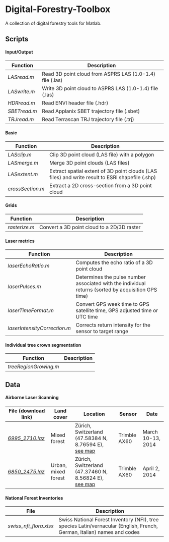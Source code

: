 # Digital-Forestry-Toolbox
A collection of digital forestry tools for Matlab.


## Scripts

#### Input/Output

| Function        | Description                                                       | 
| --------------- | ----------------------------------------------------------------- | 
| *LASread.m*     | Read 3D point cloud from ASPRS LAS (1.0-1.4) file (.las)          | 
| *LASwrite.m*    | Write 3D point cloud to ASPRS LAS (1.0-1.4) file (.las)           | 
| *HDRread.m*     | Read ENVI header file (.hdr)                                      | 
| *SBETread.m*    | Read Applanix SBET trajectory file (.sbet)                        | 
| *TRJread.m*     | Read Terrascan TRJ trajectory file (.trj)                         | 

#### Basic

| Function         | Description                                                       | 
| ---------------- | ----------------------------------------------------------------- | 
| *LASclip.m*      | Clip 3D point cloud (LAS file) with a polygon               |
| *LASmerge.m*     | Merge 3D point clouds (LAS files)                           | 
| *LASextent.m*    | Extract spatial extent of 3D point clouds (LAS files) and write result to ESRI shapefile (.shp)| 
| *crossSection.m* | Extract a 2D cross-section from a 3D point cloud| 

#### Grids

| Function        | Description                                                       | 
| --------------- | ----------------------------------------------------------------- | 
| *rasterize.m*   | Convert a 3D point cloud to a 2D/3D raster                        | 

#### Laser metrics

| Function           | Description                                                       | 
| ------------------ | ----------------------------------------------------------------- | 
| *laserEchoRatio.m* | Computes the echo ratio of a 3D point cloud                       | 
| *laserPulses.m*     | Determines the pulse number associated with the individual returns (sorted by acquisition GPS time) |
| *laserTimeFormat.m* | Convert GPS week time to GPS satellite time, GPS adjusted time or UTC time |
| *laserIntensityCorrection.m* | Corrects return intensity for the sensor to target range |


#### Individual tree crown segmentation

| Function           | Description                                                       | 
| ------------------ | ----------------------------------------------------------------- | 
| *treeRegionGrowing.m* |                                                                | 

## Data

#### Airborne Laser Scanning

| File (download link) | Land cover | Location | Sensor | Date |
| ------------------------- | ---------- | ----------------------------------------------------------------- | ------------ | ----------------- |
| [*6995_2710.laz*][1] | Mixed forest | Zürich, Switzerland (47.58384 N, 8.76594 E), [see map][2] | Trimble AX60 | March 10-13, 2014 |
| [*6850_2475.laz*][3] | Urban, mixed forest | Zürich, Switzerland (47.37460 N, 8.56824 E), [see map][4] | Trimble AX60 | April 2, 2014 |

#### National Forest Inventories

| File                      | Description                                                       |
| ------------------------- | ----------------------------------------------------------------- |
| *swiss_nfi_flora.xlsx*  | Swiss National Forest Inventory (NFI), tree species Latin/vernacular (English, French, German, Italian) names and codes |


[1]: http://maps.zh.ch/download/hoehen/2014/lidar/6995_2710.laz
[2]: https://map.geo.admin.ch/?topic=ech&lang=fr&bgLayer=ch.swisstopo.swissimage&layers=ch.swisstopo.zeitreihen,ch.bfs.gebaeude_wohnungs_register,ch.bafu.wrz-wildruhezonen_portal,ch.swisstopo.swisstlm3d-wanderwege&layers_visibility=false,false,false,false&layers_timestamp=18641231,,,&X=271212&Y=699817&zoom=10&crosshair=marker                                           

[3]: http://maps.zh.ch/download/hoehen/2014/lidar/6850_2475.laz
[4]: https://map.geo.admin.ch/?topic=ech&lang=fr&bgLayer=ch.swisstopo.swissimage&layers=ch.swisstopo.zeitreihen,ch.bfs.gebaeude_wohnungs_register,ch.bafu.wrz-wildruhezonen_portal,ch.swisstopo.swisstlm3d-wanderwege&layers_visibility=false,false,false,false&layers_timestamp=18641231,,,&X=247761&Y=685308&zoom=9&crosshair=marker
